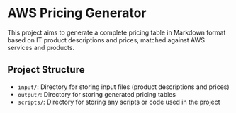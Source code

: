 # AWS Pricing Generator

This project aims to generate a complete pricing table in Markdown format based on IT product descriptions and prices, matched against AWS services and products.

## Project Structure
- `input/`: Directory for storing input files (product descriptions and prices)
- `output/`: Directory for storing generated pricing tables
- `scripts/`: Directory for storing any scripts or code used in the project